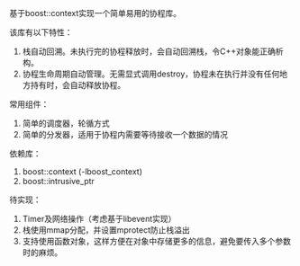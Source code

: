 
基于boost::context实现一个简单易用的协程库。

该库有以下特性：

1. 栈自动回溯。未执行完的协程释放时，会自动回溯栈，令C++对象能正确析构。
2. 协程生命周期自动管理。无需显式调用destroy，协程未在执行并没有任何地
   方持有时，会自动释放协程。

常用组件：

1. 简单的调度器，轮循方式
2. 简单的分发器，适用于协程内需要等待接收一个数据的情况

依赖库：

1. boost::context (-lboost_context)
2. boost::intrusive_ptr

待实现：

1. Timer及网络操作（考虑基于libevent实现）
2. 栈使用mmap分配，并设置mprotect防止栈溢出
3. 支持使用函数对象，这样方便在对象中存储更多的信息，避免要传入多个参数
   时的麻烦。


